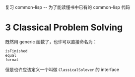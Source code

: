 复习 common-lisp -- 为了能读懂书中已有的 common-lisp 代码

# 3 Classical Problem Solving

既然用 generic 函数了，也许可以直接命名为：

```
isFinished
equal
format
```

但是也许应该定义一个叫做 `ClassicalSolover` 的 interface
